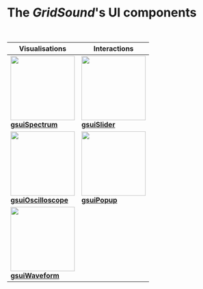 # The *GridSound*'s UI components

<br/>

| Visualisations | Interactions |
|----------------|--------------|
| <a href="https://github.com/gridsound/gs-ui-components/tree/master/src/gsuiSpectrum"><img width="150" src="https://gridsound.github.io/assets/screenshots/gsuiSpectrum.png"/><br/><b>gsuiSpectrum</b></a> | <a href="https://github.com/gridsound/gs-ui-components/tree/master/src/gsuiSlider"><img width="150" src="https://gridsound.github.io/assets/screenshots/gsuiSlider.png"/><br/><b>gsuiSlider</b></a> |
| <a href="https://github.com/gridsound/gs-ui-components/tree/master/src/gsuiOscilloscope"><img width="150" src="https://gridsound.github.io/assets/screenshots/gsuiOscilloscope.png"/><br/><b>gsuiOscilloscope</b></a> | <a href="https://github.com/gridsound/gs-ui-components/tree/master/src/gsuiPopup"><img width="150" src="https://gridsound.github.io/assets/screenshots/gsuiPopup.png"/><br/><b>gsuiPopup</b></a> |
| <a href="https://github.com/gridsound/gs-ui-components/tree/master/src/gsuiWaveform"><img width="150" src="https://gridsound.github.io/assets/screenshots/gsuiWaveform.png"/><br/><b>gsuiWaveform</b></a> | |
